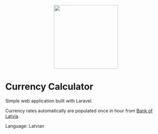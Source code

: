 <p align="center"><a href="https://laravel.com" target="_blank"><img src="https://raw.githubusercontent.com/laravel/art/master/logo-lockup/5%20SVG/2%20CMYK/1%20Full%20Color/laravel-logolockup-cmyk-red.svg" width="200"></a></p>

# Currency Calculator

Simple web application built with Laravel.

Currency rates automatically are populated once in hour from [Bank of Latvia](https://www.bank.lv/vk/ecb.xml).

Language: Latvian